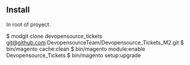 ## Install

In root of proyect.

$ modgit clone devopensource_tickets git@github.com:DevopensourceTeam/Devopensource_Tickets_M2.git
$ bin/magento cache:clean
$ bin/magento module:enable Devopensource_Tickets
$ bin/magento setup:upgrade